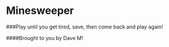 Minesweeper
============


###Play until you get tired, save, then come back and play again!

####Brought to you by Dave M!

